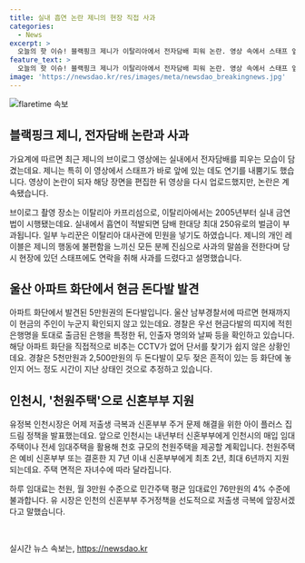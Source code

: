 ```yaml
---
title: 실내 흡연 논란 제니의 현장 직접 사과
categories:
  - News
excerpt: >
  오늘의 핫 이슈! 블랙핑크 제니가 이탈리아에서 전자담배 피워 논란. 영상 속에서 스태프 앞에서 피워, 이탈리아 실내 금연법 위반 가능성. 사과 및 민원 등 응답. 또한, 울산 아파트 화단에서 7천만원 현금 미스터리. 주인 미발견, 경찰 주력 수색 중. 인천시는 신혼부부에게 매입임대주택 활용해 천원주택 공급 계획 발표. 천원 임대료, 저출생 극복을 위한 노력.
feature_text: >
  오늘의 핫 이슈! 블랙핑크 제니가 이탈리아에서 전자담배 피워 논란. 영상 속에서 스태프 앞에서 피워, 이탈리아 실내 금연법 위반 가능성. 사과 및 민원 등 응답. 또한, 울산 아파트 화단에서 7천만원 현금 미스터리. 주인 미발견, 경찰 주력 수색 중. 인천시는 신혼부부에게 매입임대주택 활용해 천원주택 공급 계획 발표. 천원 임대료, 저출생 극복을 위한 노력.
image: 'https://newsdao.kr/res/images/meta/newsdao_breakingnews.jpg'
---
```


<p><img src="https://newsdao.kr/res/images/meta/newsdao_breakingnews.jpg" alt="flaretime 속보" /></p>

<h2 data-ke-size="size26">블랙핑크 제니, 전자담배 논란과 사과</h2>

<p data-ke-size="size16">가요계에 따르면 최근 제니의 브이로그 영상에는 실내에서 전자담배를 피우는 모습이 담겼는데요. 제니는 특히 이 영상에서 스태프가 바로 앞에 있는 데도 연기를 내뿜기도 했습니다. 영상이 논란이 되자 해당 장면을 편집한 뒤 영상을 다시 업로드했지만, 논란은 계속됐습니다.</p>

<p data-ke-size="size16">브이로그 촬영 장소는 이탈리아 카프리섬으로, 이탈리아에서는 2005년부터 실내 금연법이 시행됐는데요. 실내에서 흡연이 적발되면 담배 한대당 최대 250유로의 벌금이 부과됩니다. 일부 누리꾼은 이탈리아 대사관에 민원을 넣기도 하였습니다. 제니의 개인 레이블은 제니의 행동에 불편함을 느끼신 모든 분께 진심으로 사과의 말씀을 전한다며 당시 현장에 있던 스태프에도 연락을 취해 사과를 드렸다고 설명했습니다.</p>

<h2 data-ke-size="size26">울산 아파트 화단에서 현금 돈다발 발견</h2>

<p data-ke-size="size16">아파트 화단에서 발견된 5만원권의 돈다발입니다. 울산 남부경찰서에 따르면 현재까지 이 현금의 주인이 누군지 확인되지 않고 있는데요. 경찰은 우선 현금다발의 띠지에 적힌 은행명을 토대로 출금된 은행을 특정한 뒤, 인출자 명의와 날짜 등을 확인하고 있습니다. 해당 아파트 화단을 직접적으로 비추는 CCTV가 없어 단서를 찾기가 쉽지 않은 상황인데요. 경찰은 5천만원과 2,500만원의 두 돈다발이 모두 젖은 흔적이 있는 등 화단에 놓인지 어느 정도 시간이 지난 상태인 것으로 추정하고 있습니다.</p>

<h2 data-ke-size="size26">인천시, '천원주택'으로 신혼부부 지원</h2>

<p data-ke-size="size16">유정복 인천시장은 어제 저출생 극복과 신혼부부 주거 문제 해결을 위한 아이 플러스 집드림 정책을 발표했는데요. 앞으로 인천시는 내년부터 신혼부부에게 인천시의 매입 임대주택이나 전세 임대주택을 활용해 천호 규모의 천원주택을 제공할 계획입니다. 천원주택은 예비 신혼부부 또는 결혼한 지 7년 이내 신혼부부에게 최초 2년, 최대 6년까지 지원되는데요. 주택 면적은 자녀수에 따라 달라집니다.</p>

<p data-ke-size="size16">하루 임대료는 천원, 월 3만원 수준으로 민간주택 평균 임대료인 76만원의 4% 수준에 불과합니다. 유 시장은 인천의 신혼부부 주거정책을 선도적으로 저출생 극복에 앞장서겠다고 말했습니다.</p>

<p data-ke-size="size16">&nbsp;</p>
실시간 뉴스 속보는, <a href="https://newsdao.kr" rel="dofollow">https://newsdao.kr</a>


